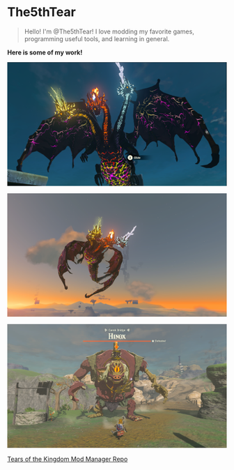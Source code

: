 # The5thTear

> Hello! I'm @The5thTear! I love modding my favorite games, programming useful tools, and learning in general.

**Here is some of my work!**

![Demon Lord Gleeok (TOTK Master Mode](Screenshot_55.png)

![Demon Lord Gleeok 2(TOTK Master Mode](Screenshot_56.png)

![StalHinox Hybrid (TOTK Master Mode](Screenshot_51.png)

[Tears of the Kingdom Mod Manager Repo](https://github.com/TKMM-Team)
